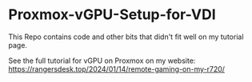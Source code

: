 # Proxmox-vGPU-Setup-for-VDI
This Repo contains code and other bits that didn't fit well on my tutorial page.

See the full tutorial for vGPU on Proxmox on my website: https://rangersdesk.top/2024/01/14/remote-gaming-on-my-r720/
